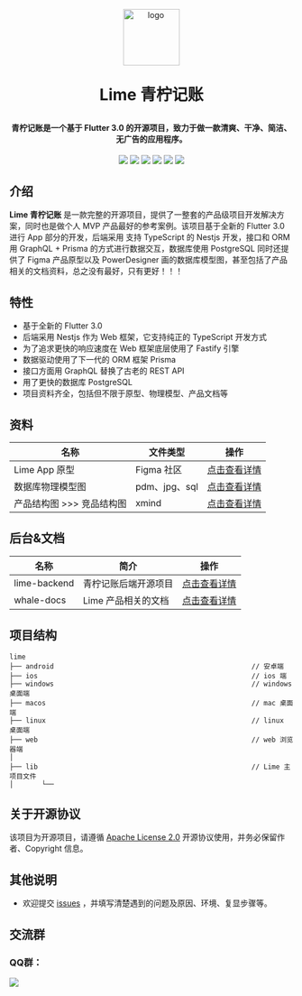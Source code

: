 <p align="center">
	<img alt="logo" height="100px" width="100px" src="https://raw.githubusercontent.com/feiyu-rs/whale-docs/main/lime/readme_imgs/lime_logo.png">
</p>
<h1 align="center" style="margin: 30px 0 30px; font-weight: bold;">Lime 青柠记账</h1>
<h4 align="center">青柠记账是一个基于 Flutter 3.0 的开源项目，致力于做一款清爽、干净、简洁、无广告的应用程序。</h4>
<p align="center">
	<a><img src="https://img.shields.io/github/stars/feiyu-rs/lime?style=social"></a>
    <a><img src="https://img.shields.io/github/forks/feiyu-rs/lime?style=social"></a>
	<a><img src="https://img.shields.io/github/issues/feiyu-rs/lime"></a>
	<a><img src="https://img.shields.io/github/repo-size/feiyu-rs/lime"></a>
	<a><img src="https://img.shields.io/badge/Lime-v1.0.0-brightgreen"></a>
	<a><img src="https://img.shields.io/github/license/feiyu-rs/lime"></a>
</p>

## 介绍

**Lime 青柠记账** 是一款完整的开源项目，提供了一整套的产品级项目开发解决方案，同时也是做个人 MVP 产品最好的参考案例。该项目基于全新的 Flutter 3.0 进行 App 部分的开发，后端采用 支持 TypeScript 的 Nestjs 开发，接口和 ORM 用 GraphQL + Prisma 的方式进行数据交互，数据库使用 PostgreSQL 同时还提供了 Figma 产品原型以及 PowerDesigner 画的数据库模型图，甚至包括了产品相关的文档资料，总之没有最好，只有更好！！！

## 特性

- 基于全新的 Flutter 3.0
- 后端采用 Nestjs 作为 Web 框架，它支持纯正的 TypeScript 开发方式
- 为了追求更快的响应速度在 Web 框架底层使用了 Fastify 引擎
- 数据驱动使用了下一代的 ORM 框架 Prisma
- 接口方面用 GraphQL 替换了古老的 REST API
- 用了更快的数据库 PostgreSQL
- 项目资料齐全，包括但不限于原型、物理模型、产品文档等

## 资料

| 名称 | 文件类型 | 操作  |
| ---|------|-----|
| Lime App 原型|Figma 社区|[点击查看详情](https://www.figma.com/community/file/1122536773250851621)|
|数据库物理模型图|pdm、jpg、sql|[点击查看详情](https://github.com/feiyu-rs/whale-docs/tree/main/lime/%E6%95%B0%E6%8D%AE%E5%BA%93%E7%89%A9%E7%90%86%E6%A8%A1%E5%9E%8B%E5%9B%BE)|
| 产品结构图 >>> 竞品结构图 | xmind |[点击查看详情](https://github.com/feiyu-rs/whale-docs/tree/main/lime/%E4%BA%A7%E5%93%81%E7%BB%93%E6%9E%84%E5%9B%BE/%E7%AB%9E%E5%93%81%E7%BB%93%E6%9E%84%E5%9B%BE)|

## 后台&文档

| 名称 | 简介      | 操作  |
|------------|----------|-----|
| lime-backend | 青柠记账后端开源项目 |[点击查看详情](https://github.com/feiyu-rs/lime-backend)|
| whale-docs | Lime 产品相关的文档 |[点击查看详情](https://github.com/feiyu-rs/whale-docs)|


## 项目结构

~~~
lime
├── android                                                 // 安卓端
├── ios                                                     // ios 端
├── windows                                                 // windows 桌面端
├── macos                                                   // mac 桌面端
├── linux                                                   // linux 桌面端
├── web                                                     // web 浏览器端
│
├── lib                                                     // Lime 主项目文件
│       └── 
~~~

## 关于开源协议

该项目为开源项目，请遵循 [Apache License 2.0](https://github.com/feiyu-rs/lime/blob/main/LICENSE) 开源协议使用，并务必保留作者、Copyright 信息。

## 其他说明

- 欢迎提交 [issues](https://github.com/feiyu-rs/lime/issues) ，并填写清楚遇到的问题及原因、环境、复显步骤等。

## 交流群

### QQ群：

<a href="https://qm.qq.com/cgi-bin/qm/qr?k=2Qcv_tL-4hJQJpy8y41cpkx5tM-ENWaO&jump_from=webapi"><img src="https://img.shields.io/badge/%E5%8F%AF%E5%8A%A0-742462745-brightgreen"></a>